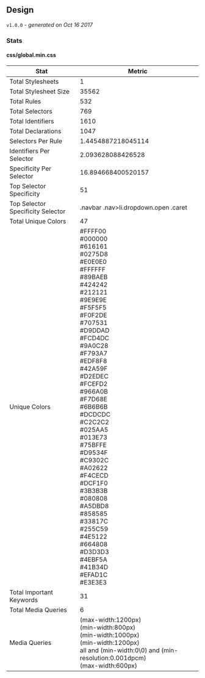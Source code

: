## Design
`v1.0.0` - *generated on Oct 16 2017*
### Stats
#### css/global.min.css
|Stat|Metric|
|---|---|
|Total Stylesheets|1|
|Total Stylesheet Size|35562|
|Total Rules|532|
|Total Selectors|769|
|Total Identifiers|1610|
|Total Declarations|1047|
|Selectors Per Rule|1.4454887218045114|
|Identifiers Per Selector|2.093628088426528|
|Specificity Per Selector|16.894668400520157|
|Top Selector Specificity|51|
|Top Selector Specificity Selector|.navbar .nav>li.dropdown.open .caret|
|Total Unique Colors|47|
|Unique Colors|#FFFF00<br/>#000000<br/>#616161<br/>#0275D8<br/>#E0E0E0<br/>#FFFFFF<br/>#89BAEB<br/>#424242<br/>#212121<br/>#9E9E9E<br/>#F5F5F5<br/>#F0F2DE<br/>#707531<br/>#D9DDAD<br/>#FCD4DC<br/>#9A0C28<br/>#F793A7<br/>#EDF8F8<br/>#42A59F<br/>#D2EDEC<br/>#FCEFD2<br/>#966A0B<br/>#F7D68E<br/>#6B6B6B<br/>#DCDCDC<br/>#C2C2C2<br/>#025AA5<br/>#013E73<br/>#75BFFE<br/>#D9534F<br/>#C9302C<br/>#A02622<br/>#F4CECD<br/>#DCF1F0<br/>#3B3B3B<br/>#080808<br/>#A5DBD8<br/>#858585<br/>#33817C<br/>#255C59<br/>#4E5122<br/>#664808<br/>#D3D3D3<br/>#4EBF5A<br/>#41B34D<br/>#EFAD1C<br/>#E3E3E3|
|Total Important Keywords|31|
|Total Media Queries|6|
|Media Queries|(max-width:1200px)<br/>(min-width:800px)<br/>(min-width:1000px)<br/>(min-width:1200px)<br/>all and (min-width:0\0) and (min-resolution:0.001dpcm)<br/>(max-width:600px)|